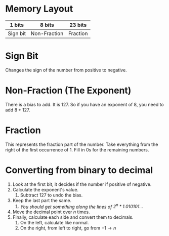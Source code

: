 

# Memory Layout

| 1 bits   | 8 bits       | 23 bits  |
| -------- | ------------ | -------- |
| Sign bit | Non-Fraction | Fraction |

# Sign Bit
Changes the sign of the number from positive to negative.

# Non-Fraction (The Exponent)
There is a bias to add. It is 127. So if you have an exponent of 8, you need to add $8 + 127$.

# Fraction
This represents the fraction part of the number. Take everything from the right of the first occurrence of 1. Fill in 0s for the remaining numbers.

# Converting from binary to decimal
1. Look at the first bit, it decides if the number if positive of negative.
2. Calculate the exponent's value.
	1. Subtract 127 to undo the bias.
3. Keep the last part the same.
	1. *You should get something along the lines of $2^n * 1.010101...$*
4. Move the decimal point over $n$ times.
5. Finally, calculate each side and convert them to decimals.
	1. On the left, calculate like normal.
	2. On the right, from left to right, go from $-1 \rightarrow n$


